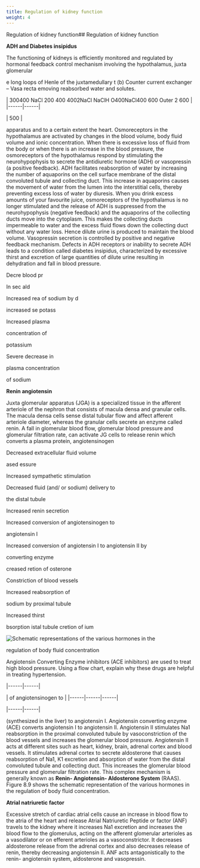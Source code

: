 ```yaml
---
title: Regulation of kidney function
weight: 4
---
```


Regulation of kidney function## Regulation of kidney function


**ADH and Diabetes insipidus**

The functioning of kidneys is efficiently monitored and regulated by hormonal feedback control mechanism involving the hypothalamus, juxta glomerular

e long loops of Henle of the juxtamedullary t (b) Counter current exchanger – Vasa recta emoving reabsorbed water and solutes.






| 300400 NaCl 200 400 4002NaCl NaClH O400NaCl400 600 Outer 2 600 |
|------|------|



| 500 |
  

apparatus and to a certain extent the heart. Osmoreceptors in the hypothalamus are activated by changes in the blood volume, body fluid volume and ionic concentration. When there is excessive loss of fluid from the body or when there is an increase in the blood pressure, the osmoreceptors of the hypothalamus respond by stimulating the neurohypophysis to secrete the antidiuretic hormone (ADH) or vasopressin (a positive feedback). ADH facilitates reabsorption of water by increasing the number of aquaporins on the cell surface membrane of the distal convoluted tubule and collecting duct. This increase in aquaporins causes the movement of water from the lumen into the interstitial cells, thereby preventing excess loss of water by diuresis. When you drink excess amounts of your favourite juice, osmoreceptors of the hypothalamus is no longer stimulated and the release of ADH is suppressed from the neurohypophysis (negative feedback) and the aquaporins of the collecting ducts move into the cytoplasm. This makes the collecting ducts impermeable to water and the excess fluid flows down the collecting duct without any water loss. Hence dilute urine is produced to maintain the blood volume. Vasopressin secretion is controlled by positive and negative feedback mechanism. Defects in ADH receptors or inability to secrete ADH leads to a condition called diabetes insipidus, characterized by excessive thirst and excretion of large quantities of dilute urine resulting in dehydration and fall in blood pressure.

Decre blood pr

In sec ald

Increased rea of sodium by d

increased se potass

Increased plasma

concentration of

potassium

Severe decrease in

plasma concentration

of sodium  

**Renin angiotensin**

Juxta glomerular apparatus (JGA) is a specialized tissue in the afferent arteriole of the nephron that consists of macula densa and granular cells. The macula densa cells sense distal tubular flow and affect afferent arteriole diameter, whereas the granular cells secrete an enzyme called renin. A fall in glomerular blood flow, glomerular blood pressure and glomerular filtration rate, can activate JG cells to release renin which converts a plasma protein, angiotensinogen

Decreased extracellular fluid volume

ased essure

Increased sympathetic stimulation

Decreased fluid (and/ or sodium) delivery to

the distal tubule

Increased renin secretion

Increased conversion of angiotensinogen to

angiotensin I

Increased conversion of angiotensin I to angiotensin II by

converting enzyme

creased retion of osterone

Constriction of blood vessels

Increased reabsorption of

sodium by proximal tubule

Increased thirst

bsorption istal tubule cretion of ium

![ Schematic representations of the various hormones in the](8.9.png "")


regulation of body fluid concentration

Angiotensin Converting Enzyme inhibitors (ACE inhibitors) are used to treat high blood pressure. Using a flow chart, explain why these drugs are helpful in treating hypertension.







|------|------|



| of angiotensinogen to |
|------|------|------|




|------|------|

  

(synthesized in the liver) to angiotensin I. Angiotensin converting enzyme (ACE) converts angiotensin I to angiotensin II. Angiotensin II stimulates Na1 reabsorption in the proximal convoluted tubule by vasoconstriction of the blood vessels and increases the glomerular blood pressure. Angiotensin II acts at different sites such as heart, kidney, brain, adrenal cortex and blood vessels. It stimulates adrenal cortex to secrete aldosterone that causes reabsorption of Na1, K1 excretion and absorption of water from the distal convoluted tubule and collecting duct. This increases the glomerular blood pressure and glomerular filtration rate. This complex mechanism is generally known as **Renin- Angiotensin- Aldosterone System** (RAAS). Figure 8.9 shows the schematic representation of the various hormones in the regulation of body fluid concentration.

**Atrial natriuretic factor**

Excessive stretch of cardiac atrial cells cause an increase in blood flow to the atria of the heart and release Atrial Natriuretic Peptide or factor (ANF) travels to the kidney where it increases Na1 excretion and increases the blood flow to the glomerulus, acting on the afferent glomerular arterioles as a vasodilator or on efferent arterioles as a vasoconstrictor. It decreases aldosterone release from the adrenal cortex and also decreases release of renin, thereby decreasing angiotensin II. ANF acts antagonistically to the renin- angiotensin system, aldosterone and vasopressin.

